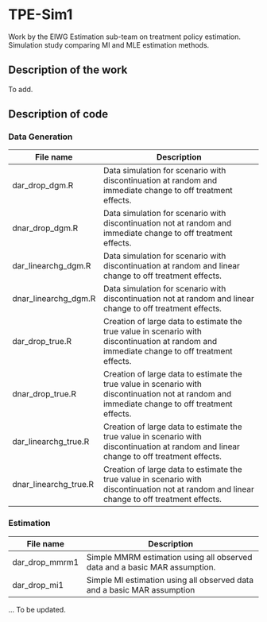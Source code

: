 # TPE-Sim1
Work by the EIWG Estimation sub-team on treatment policy estimation. Simulation study comparing MI and MLE estimation methods.

## Description of the work
To add.

## Description of code

### Data Generation

|File name | Description|
|------------|----------|
| dar_drop_dgm.R | Data simulation for scenario with discontinuation at random and immediate change to off treatment effects.|
| dnar_drop_dgm.R | Data simulation for scenario with discontinuation not at random and immediate change to off treatment effects.|
| dar_linearchg_dgm.R | Data simulation for scenario with discontinuation at random and linear change to off treatment effects.|
| dnar_linearchg_dgm.R | Data simulation for scenario with discontinuation not at random and linear change to off treatment effects.|
| dar_drop_true.R | Creation of large data to estimate the true value in scenario with discontinuation at random and immediate change to off treatment effects.|
| dnar_drop_true.R | Creation of large data to estimate the true value in scenario with discontinuation not at random and immediate change to off treatment effects.|
| dar_linearchg_true.R | Creation of large data to estimate the true value in scenario with discontinuation at random and linear change to off treatment effects.|
| dnar_linearchg_true.R | Creation of large data to estimate the true value in scenario with discontinuation not at random and linear change to off treatment effects.|


### Estimation


|File name | Description|
|------------|----------|
| dar_drop_mmrm1 | Simple MMRM estimation using all observed data and a basic MAR assumption.|
| dar_drop_mi1 | Simple MI estimation using all observed data and a basic MAR assumption|

... To be updated.